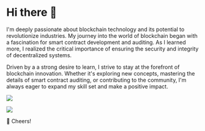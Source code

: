 # Hi there 👋

I'm deeply passionate about blockchain technology and its potential to revolutionize industries. My journey into the world of blockchain began with a fascination for smart contract development and auditing. As I learned more, I realized the critical importance of ensuring the security and integrity of decentralized systems.

Driven by a a strong desire to learn, I strive to stay at the forefront of blockchain innovation. Whether it's exploring new concepts, mastering the details of smart contract auditing, or contributing to the community, I'm always eager to expand my skill set and make a positive impact.

![](https://github-readme-streak-stats.herokuapp.com/?user=10ap17&theme=chartreuse-dark&hide_border=false)<br/>

![](https://github-readme-stats.vercel.app/api/top-langs/?username=10ap17&theme=chartreuse-dark&hide_border=false&include_all_commits=false&count_private=false&layout=compact)

🥂 Cheers!

